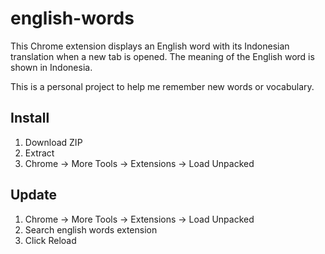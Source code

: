 # english-words
This Chrome extension displays an English word with its Indonesian translation when a new tab is opened. The meaning of the English word is shown in Indonesia.

This is a personal project to help me remember new words or vocabulary.

## Install
1. Download ZIP
2. Extract
3. Chrome -> More Tools -> Extensions -> Load Unpacked

## Update
1. Chrome -> More Tools -> Extensions -> Load Unpacked
2. Search english words extension
3. Click Reload
